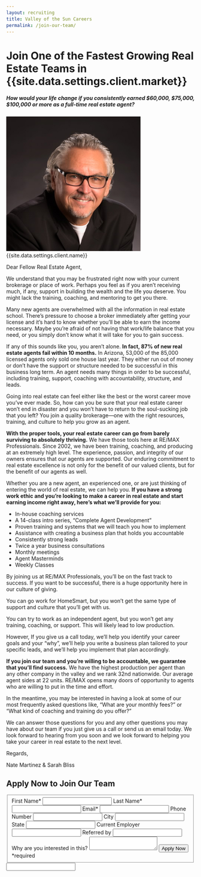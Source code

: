 ```yaml
---
layout: recruiting
title: Valley of the Sun Careers
permalink: /join-our-team/
---
```


<div class="recruiting-page">
<h1 class="join-us">Join One of the Fastest Growing Real Estate Teams in {{site.data.settings.client.market}}</h1>
<h5 class="join-us-subtitle">How would your life change if you consistently earned $60,000, $75,000, $100,000 or more as a full-time real estate agent?</h5>
<div class="recruiting-photo">
<span class="client-image-container">
<img src="/img/headshot.jpg" alt="{{site.data.settings.client.name}}" class="client-image"/>
</span>
<figcaption class="caption">{{site.data.settings.client.name}}</figcaption>
</div>

<p>Dear Fellow Real Estate Agent,</p>

<p>We understand that you may be frustrated right now with your current brokerage or place of work. Perhaps you feel as if you aren’t receiving much, if any, support in building the wealth and the life you deserve. You might lack the training, coaching, and mentoring to get you there.</p>

<p>Many new agents are overwhelmed with all the information in real estate school. There’s pressure to choose a broker immediately after getting your license and it’s hard to know whether you’ll be able to earn the income necessary. Maybe you’re afraid of not having that work/life balance that you need, or you simply don’t know what it will take for you to gain success.</p>

<p>If any of this sounds like you, you aren’t alone. <strong>In fact, 87% of new real estate agents fail within 10 months.</strong> In Arizona, 53,000 of the 85,000 licensed agents only sold one house last year. They either run out of money or don’t have the support or structure needed to be successful in this business long term. An agent needs many things in order to be successful, including training, support, coaching with accountability, structure, and leads.</p>

<p>Going into real estate can feel either like the best or the worst career move you’ve ever made. So, how can you be sure that your real estate career won’t end in disaster and you won’t have to return to the soul-sucking job that you left? You join a quality brokerage—one with the right resources, training, and culture to help you grow as an agent.</p>

<p><strong>With the proper tools, your real estate career can go from barely surviving to absolutely thriving.</strong> We have those tools here at RE/MAX Professionals. Since 2002, we have been training, coaching, and producing at an extremely high level. The experience, passion, and integrity of our owners ensures that our agents are supported. Our enduring commitment to real estate excellence is not only for the benefit of our valued clients, but for the benefit of our agents as well.</p>

<p>Whether you are a new agent, an experienced one, or are just thinking of entering the world of real estate, we can help you. <strong>If you have a strong work ethic and you’re looking to make a career in real estate and start earning income right away, here’s what we’ll provide for you:</strong>
<ul class="indent">
<li>In-house coaching services</li>
<li>A 14-class intro series, “Complete Agent Development”</li>
<li>Proven training and systems that we will teach you how to implement</li>
<li>Assistance with creating a business plan that holds you accountable</li>
<li>Consistently strong leads</li>
<li>Twice a year business consultations</li>
<li>Monthly meetings</li>
<li>Agent Masterminds</li>
<li>Weekly Classes </li>
</ul></p>

<p>By joining us at RE/MAX Professionals, you’ll be on the fast track to success. If you want to be successful, there is a huge opportunity here in our culture of giving.</p>

<p>You can go work for HomeSmart, but you won’t get the same type of support and culture that you’ll get with us.</p>

<p>You can try to work as an independent agent, but you won’t get any training, coaching, or support. This will likely lead to low production.</p>

<p>However, If you give us a call today, we’ll help you identify your career goals and your “why”, we’ll help you write a business plan tailored to your specific leads, and we’ll help you implement that plan accordingly.</p>

<p><strong>If you join our team and you’re willing to be accountable, we guarantee that you’ll find success.</strong> We have the highest production per agent than any other company in the valley and we rank 32nd nationwide. Our average agent sides at 22 units. RE/MAX opens many doors of opportunity to agents who are willing to put in the time and effort.</p>

<p>In the meantime, you may be interested in having a look at some of our most frequently asked questions like, “What are your monthly fees?” or “What kind of coaching and training do you offer?”</p>

<p>We can answer those questions for you and any other questions you may have about our team if you just give us a call or send us an email today. We look forward to hearing from you soon and we look forward to helping you take your career in real estate to the next level.</p>

<p>Regards,</p>

<p>Nate Martinez & Sarah Bliss</p>


<h2 class="recruiting">Apply Now to Join Our Team</h2>

<form method="post" class="home-value cta-forms" action="https://formspree.io/{{site.data.settings.client.email}}" onsubmit="return setReturn()">
					<fieldset><label for="firstname">First Name*</label> <input type="text" required="" name="firstname" /> <label for="lastname">Last Name*</label> <input type="text" required="" name="lastname" /> <label for="email">Email*</label> <input type="text" name="name" /> <label for="phone">Phone Number </label> <input type="tel" name="phone" />
						<!--base32-c9gq6t9k68pkcd3jcwpp4rbkcmtk4-base32--><label for="city">City </label> <input type="text" name="city" /> <label for="state">State </label> <input type="text" name="state" /> <label for="employer">Current Employer </label> <input type="text" name="employer" /> <label for="referral">Referred by </label> <input type="text" name="referral" /> <label for="message">Why are you interested in this? </label><textarea name="employer"></textarea>
						<!--base32-c9gq6t9k68pk8cbme5gq4uv4cguqachj70r2urk1edjk6cg-base32--><input class="submit light-light" type="submit" value="Apply Now" name="submitrecruitingForm" /> <span class="asterisk">*required</span></fieldset>
					<!--base32-c9gq6t9k68pk8c9he1t7cxkecdkpedhpe9h6at3me5r7ee1kddhpwx9q71up4tb3f1u6mc3mdcwp6vkg6rw3gc1dc9gq6t9k68-base32-->
					<div class="hidden"><input type="hidden" value="{{site.data.settings.client.email}}" name="_to" /> <input type="hidden" value="Recruiting Contact Request Message From Your Vyral Careers and Training Video Blog" name="_subject" /> <input type="text" name="_gotcha" /></div>
				</form>
